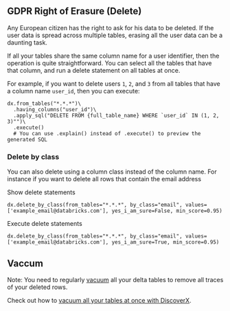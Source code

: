 ## GDPR Right of Erasure (Delete)

Any European citizen has the right to ask for his data to be deleted. If the user data is spread across multiple tables, erasing all the user data can be a daunting task.

If all your tables share the same column name for a user identifier, then the operation is quite straightforward. You can select all the tables that have that column, and run a delete statement on all tables at once.

For example, if you want to delete users `1`, `2`, and `3` from all tables that have a column name `user_id`, then you can execute:

```
dx.from_tables("*.*.*")\
  .having_columns("user_id")\
  .apply_sql("DELETE FROM {full_table_name} WHERE `user_id` IN (1, 2, 3)"")\
  .execute() 
  # You can use .explain() instead of .execute() to preview the generated SQL 
```

### Delete by class

You can also delete using a column class instead of the column name. For instance if you want to delete all rows that contain the email address

Show delete statements
```
dx.delete_by_class(from_tables="*.*.*", by_class="email", values=['example_email@databricks.com'], yes_i_am_sure=False, min_score=0.95)
```

Execute delete statements
```
dx.delete_by_class(from_tables="*.*.*", by_class="email", values=['example_email@databricks.com'], yes_i_am_sure=True, min_score=0.95)
```

## Vaccum

Note: You need to regularly [vacuum](https://docs.delta.io/latest/delta-utility.html#remove-files-no-longer-referenced-by-a-delta-table) all your delta tables to remove all traces of your deleted rows. 

Check out how to [vacuum all your tables at once with DiscoverX](Vacuum.md).
